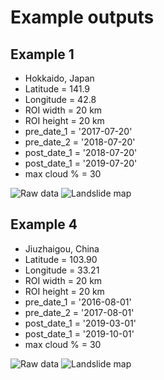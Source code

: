 # Example outputs

## Example 1
- Hokkaido, Japan
- Latitude = 141.9
- Longitude = 42.8
- ROI width = 20 km
- ROI height = 20 km
- pre_date_1 = '2017-07-20'
- pre_date_2 = '2018-07-20'
- post_date_1 = '2018-07-20'
- post_date_1 = '2019-07-20'
- max cloud % = 30

![Raw data](./example_outputs/example_1/raw_data_plot.png)
![Landslide map](./example_outputs/example_1/prediction_plot.png)

## Example 4
- Jiuzhaigou, China
- Latitude = 103.90
- Longitude = 33.21
- ROI width = 20 km
- ROI height = 20 km
- pre_date_1 = '2016-08-01'
- pre_date_2 = '2017-08-01'
- post_date_1 = '2019-03-01'
- post_date_1 = '2019-10-01'
- max cloud % = 30

![Raw data](./example_outputs/example_4/raw_data_plot.png)
![Landslide map](./example_outputs/example_4/prediction_plot.png)
